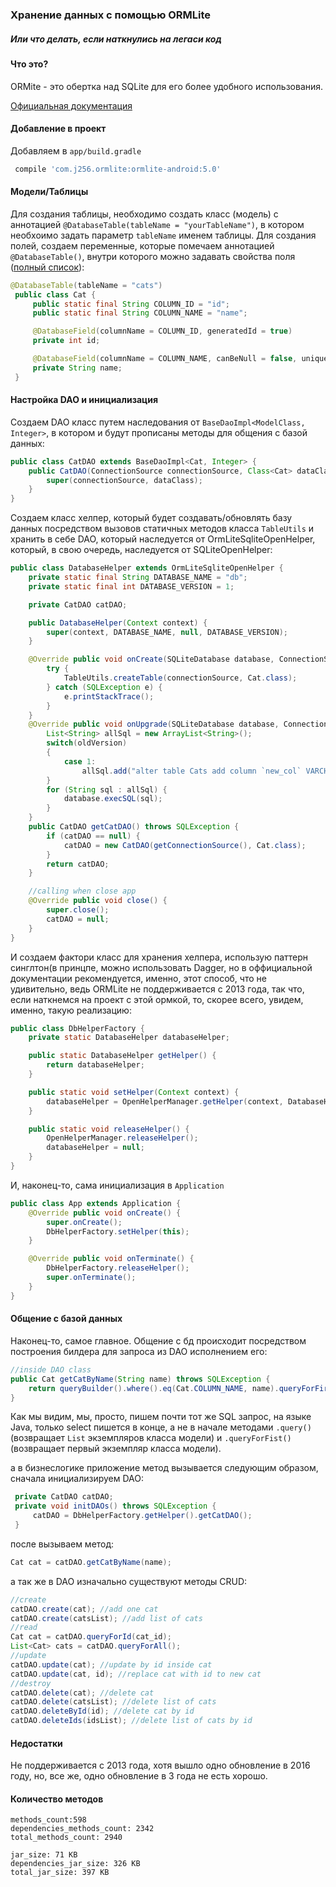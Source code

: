 ### Хранение данных с помощью ORMLite
##### Или что делать, если наткнулись на легаси код

#### Что это?
ORMite - это обертка над SQLite для его более удобного использования.

[Официальная документация](http://ormlite.com/javadoc/ormlite-core/doc-files/ormlite_1.html#Getting-Started)

#### Добавление в проект
Добавляем в `app/build.gradle`
```groovy
 compile 'com.j256.ormlite:ormlite-android:5.0'
```

#### Модели/Таблицы
Для создания таблицы, необходимо создать класс (модель) с аннотацией `@DatabaseTable(tableName = "yourTableName")`, в котором необхоимо задать параметр `tableName` именем таблицы. Для создания полей, создаем переменные, которые помечаем аннотацией `@DatabaseTable()`, внутри которого можно задавать свойства поля ([полный список](http://ormlite.com/javadoc/ormlite-core/doc-files/ormlite_2.html#Class-Setup)):
```java
@DatabaseTable(tableName = "cats")
 public class Cat {
     public static final String COLUMN_ID = "id";
     public static final String COLUMN_NAME = "name";

     @DatabaseField(columnName = COLUMN_ID, generatedId = true)
     private int id;

     @DatabaseField(columnName = COLUMN_NAME, canBeNull = false, unique = true)
     private String name;
 }
 ```

#### Настройка DAO и инициализация
Создаем DAO класс путем наследования от `BaseDaoImpl<ModelClass, Integer>`, в котором и будут прописаны методы для общения с базой данных:
```java
public class CatDAO extends BaseDaoImpl<Cat, Integer> {
    public CatDAO(ConnectionSource connectionSource, Class<Cat> dataClass) throws SQLException {
        super(connectionSource, dataClass);
    }
}
```

Создаем класс хелпер, который будет создавать/обновлять базу данных посредством вызовов статичных методов класса `TableUtils` и хранить в себе DAO, который наследуется от OrmLiteSqliteOpenHelper, который, в свою очередь, наследуется от SQLiteOpenHelper:
```java
public class DatabaseHelper extends OrmLiteSqliteOpenHelper {
    private static final String DATABASE_NAME = "db";
    private static final int DATABASE_VERSION = 1;

    private CatDAO catDAO;

    public DatabaseHelper(Context context) {
        super(context, DATABASE_NAME, null, DATABASE_VERSION);
    }

    @Override public void onCreate(SQLiteDatabase database, ConnectionSource connectionSource) {
        try {
            TableUtils.createTable(connectionSource, Cat.class);
        } catch (SQLException e) {
            e.printStackTrace();
        }
    }
    @Override public void onUpgrade(SQLiteDatabase database, ConnectionSource connectionSource, int oldVersion, int newVersion) {
        List<String> allSql = new ArrayList<String>();
        switch(oldVersion)
        {
            case 1:
                allSql.add("alter table Cats add column `new_col` VARCHAR");
        }
        for (String sql : allSql) {
            database.execSQL(sql);
        }
    }
    public CatDAO getCatDAO() throws SQLException {
        if (catDAO == null) {
            catDAO = new CatDAO(getConnectionSource(), Cat.class);
        }
        return catDAO;
    }

    //calling when close app
    @Override public void close() {
        super.close();
        catDAO = null;
    }
}
```

И создаем фактори класс для хранения хелпера, использую паттерн синглтон(в принцпе, можно использовать Dagger, но в оффициальной документации рекомендуется, именно, этот способ, что не удивительно, ведь ORMLite не поддерживается с 2013 года, так что, если наткнемся на проект с этой ормкой, то, скорее всего, увидем, именно, такую реализацию:
```java
public class DbHelperFactory {
    private static DatabaseHelper databaseHelper;

    public static DatabaseHelper getHelper() {
        return databaseHelper;
    }

    public static void setHelper(Context context) {
        databaseHelper = OpenHelperManager.getHelper(context, DatabaseHelper.class);
    }

    public static void releaseHelper() {
        OpenHelperManager.releaseHelper();
        databaseHelper = null;
    }
}
```

И, наконец-то, сама инициализация в `Application`
```java
public class App extends Application {
    @Override public void onCreate() {
        super.onCreate();
        DbHelperFactory.setHelper(this);
    }

    @Override public void onTerminate() {
        DbHelperFactory.releaseHelper();
        super.onTerminate();
    }
}
```

#### Общение с базой данных
Наконец-то, самое главное. Общение с бд происходит посредством построения билдера для запроса из DAO исполнением его:
```java
//inside DAO class
public Cat getCatByName(String name) throws SQLException {
    return queryBuilder().where().eq(Cat.COLUMN_NAME, name).queryForFirst();
}
```
Как мы видим, мы, просто, пишем почти тот же SQL запрос, на языке Java, только select пишется в конце, а не в начале методами `.query()` (возвращает `List` экземпляров класса модели) и `.queryForFist()` (возвращает первый экземпляр класса модели).

а в бизнеслогике приложение метод вызывается следующим образом, сначала инициализируем DAO:
```java
 private CatDAO catDAO;
 private void initDAOs() throws SQLException {
     catDAO = DbHelperFactory.getHelper().getCatDAO();
 }
```
после вызываем метод:
```java
Cat cat = catDAO.getCatByName(name);
```
а так же в DAO изначально существуют методы CRUD:
```java
//create
catDAO.create(cat); //add one cat
catDAO.create(catsList); //add list of cats
//read
Cat cat = catDAO.queryForId(cat_id);
List<Cat> cats = catDAO.queryForAll();
//update
catDAO.update(cat); //update by id inside cat
catDAO.update(cat, id); //replace cat with id to new cat
//destroy
catDAO.delete(cat); //delete cat
catDAO.delete(catsList); //delete list of cats
catDAO.deleteById(id); //delete cat by id
catDAO.deleteIds(idsList); //delete list of cats by id
```

#### Недостатки
Не поддерживается с 2013 года, хотя вышло одно обновление в 2016 году, но, все же, одно обновление в 3 года не есть хорошо.
#### Количество методов
```
methods_count:598
dependencies_methods_count: 2342
total_methods_count: 2940

jar_size: 71 KB
dependencies_jar_size: 326 KB
total_jar_size: 397 KB
```